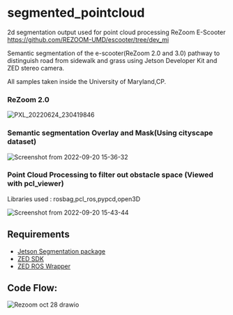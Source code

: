 # segmented_pointcloud
2d segmentation output used for point cloud processing
ReZoom E-Scooter
https://github.com/REZOOM-UMD/escooter/tree/dev_mi

Semantic segmentation of the e-scooter(ReZoom 2.0 and 3.0) pathway to distinguish road from sidewalk and grass using Jetson Developer Kit and ZED stereo camera.

All samples taken inside the University of Maryland,CP.

### ReZoom 2.0

![PXL_20220624_230419846](https://user-images.githubusercontent.com/90351952/191350972-240d0441-c8f3-4768-9f51-ddfad16f2b57.jpg)

### Semantic segmentation Overlay and Mask(Using cityscape dataset)

![Screenshot from 2022-09-20 15-36-32](https://user-images.githubusercontent.com/90351952/191348944-6e2cd1a6-52d4-4c72-8bf5-cbc2732036ed.png)

### Point Cloud Processing to filter out obstacle space (Viewed with pcl_viewer)

Libraries used : rosbag,pcl_ros,pypcd,open3D

![Screenshot from 2022-09-20 15-43-44](https://user-images.githubusercontent.com/90351952/191350367-fee77eea-4a0d-4e94-a8be-f1569f8326cb.png)

## Requirements

- [Jetson Segmentation package](https://github.com/dusty-nv/jetson-inference)
- [ZED SDK](https://www.stereolabs.com/developers/release/)
- [ZED ROS Wrapper](https://github.com/stereolabs/zed-ros-wrapper)

## Code Flow:

![Rezoom oct 28 drawio](https://user-images.githubusercontent.com/90351952/198603524-be9f8a6e-2a73-43db-96e8-2d806c4251d7.png)


